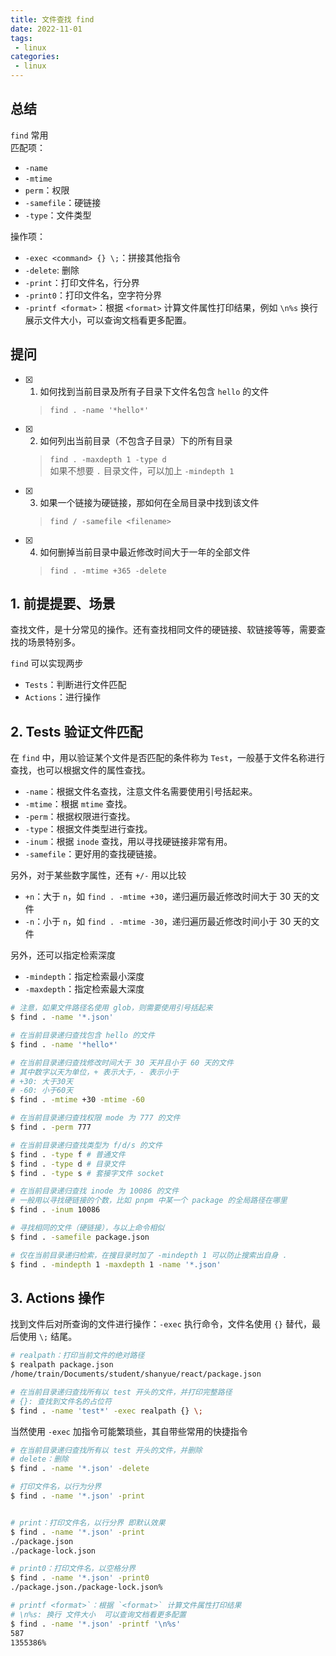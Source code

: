 ```yaml
---
title: 文件查找 find
date: 2022-11-01
tags:
 - linux
categories: 
 - linux
---
```



## 总结
`find` 常用     
匹配项：
- `-name`
- `-mtime`
- `perm`：权限
- `-samefile`：硬链接
- `-type`：文件类型
  
操作项：
- `-exec <command> {} \;`：拼接其他指令
- `-delete`: 删除
- `-print`：打印文件名，行分界
- `-print0`：打印文件名，空字符分界
- `-printf <format>`：根据 `<format>` 计算文件属性打印结果，例如 `\n%s` 换行展示文件大小，可以查询文档看更多配置。




## 提问
- [x] 1. 如何找到当前目录及所有子目录下文件名包含 `hello` 的文件
  > `find . -name '*hello*'`
- [x] 2. 如何列出当前目录（不包含子目录）下的所有目录
  > `find . -maxdepth 1 -type d`      
  如果不想要 `.` 目录文件，可以加上 `-mindepth 1`
- [x] 3. 如果一个链接为硬链接，那如何在全局目录中找到该文件
  > `find / -samefile <filename>`
- [x] 4. 如何删掉当前目录中最近修改时间大于一年的全部文件
  > `find . -mtime +365 -delete`

<!-- ## 疑问
- [ ] 1. -->




## 1. 前提提要、场景
查找文件，是十分常见的操作。还有查找相同文件的硬链接、软链接等等，需要查找的场景特别多。     

`find` 可以实现两步
- `Tests`：判断进行文件匹配
- `Actions`：进行操作




## 2. Tests 验证文件匹配
在 `find` 中，用以验证某个文件是否匹配的条件称为 `Test`，一般基于文件名称进行查找，也可以根据文件的属性查找。     

- `-name`：根据文件名查找，注意文件名需要使用引号括起来。
- `-mtime`：根据 `mtime` 查找。
- `-perm`：根据权限进行查找。
- `-type`：根据文件类型进行查找。
- `-inum`：根据 `inode` 查找，用以寻找硬链接非常有用。
- `-samefile`：更好用的查找硬链接。


另外，对于某些数字属性，还有 `+/-` 用以比较
- `+n`：大于 `n`，如 `find . -mtime +30`，递归遍历最近修改时间大于 30 天的文件
- `-n`：小于 `n`，如 `find . -mtime -30`，递归遍历最近修改时间小于 30 天的文件


另外，还可以指定检索深度
- `-mindepth`：指定检索最小深度
- `-maxdepth`：指定检索最大深度

```bash
# 注意，如果文件路径名使用 glob，则需要使用引号括起来
$ find . -name '*.json'

# 在当前目录递归查找包含 hello 的文件
$ find . -name '*hello*'

# 在当前目录递归查找修改时间大于 30 天并且小于 60 天的文件
# 其中数字以天为单位，+ 表示大于，- 表示小于
# +30: 大于30天
# -60: 小于60天
$ find . -mtime +30 -mtime -60

# 在当前目录递归查找权限 mode 为 777 的文件
$ find . -perm 777

# 在当前目录递归查找类型为 f/d/s 的文件
$ find . -type f # 普通文件
$ find . -type d # 目录文件
$ find . -type s # 套接字文件 socket

# 在当前目录递归查找 inode 为 10086 的文件
# 一般用以寻找硬链接的个数，比如 pnpm 中某一个 package 的全局路径在哪里
$ find . -inum 10086

# 寻找相同的文件（硬链接），与以上命令相似
$ find . -samefile package.json

# 仅在当前目录递归检索，在搜目录时加了 -mindepth 1 可以防止搜索出自身 .
$ find . -mindepth 1 -maxdepth 1 -name '*.json'
```


## 3. Actions 操作
找到文件后对所查询的文件进行操作：`-exec` 执行命令，文件名使用 `{}` 替代，最后使用 `\;` 结尾。
```bash
# realpath：打印当前文件的绝对路径
$ realpath package.json 
/home/train/Documents/student/shanyue/react/package.json

# 在当前目录递归查找所有以 test 开头的文件，并打印完整路径
# {}: 查找到文件名的占位符
$ find . -name 'test*' -exec realpath {} \;

```
当然使用 `-exec` 加指令可能繁琐些，其自带些常用的快捷指令
```bash
# 在当前目录递归查找所有以 test 开头的文件，并删除
# delete：删除
$ find . -name '*.json' -delete

# 打印文件名，以行为分界
$ find . -name '*.json' -print


# print：打印文件名，以行分界 即默认效果
$ find . -name '*.json' -print
./package.json
./package-lock.json

# print0：打印文件名，以空格分界
$ find . -name '*.json' -print0
./package.json./package-lock.json% 

# printf <format>`：根据 `<format>` 计算文件属性打印结果
# \n%s: 换行 文件大小  可以查询文档看更多配置
$ find . -name '*.json' -printf '\n%s'
587
1355386%    
```



